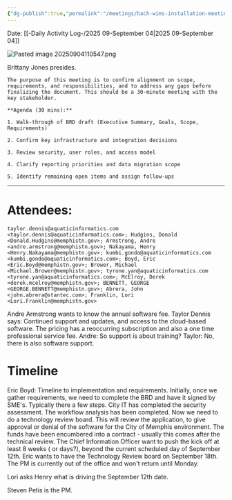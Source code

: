 ```yaml
---
{"dg-publish":true,"permalink":"/meetings/hach-wims-installation-meeting-september-4th-2025/","noteIcon":"","created":"2025-09-04T11:05:39.862-05:00"}
---
```


Date: [[-Daily Activity Log-/2025 09-September 04\|2025 09-September 04]]

![Pasted image 20250904110547.png](/img/user/Pasted%20image%2020250904110547.png)

Brittany Jones presides.

```
The purpose of this meeting is to confirm alignment on scope, requirements, and responsibilities, and to address any gaps before finalizing the document. This should be a 30-minute meeting with the key stakeholder. 

**Agenda (30 mins):**

1. Walk-through of BRD draft (Executive Summary, Goals, Scope, Requirements)
    
2. Confirm key infrastructure and integration decisions
    
3. Review security, user roles, and access model
    
4. Clarify reporting priorities and data migration scope
    
5. Identify remaining open items and assign follow-ups
```

---

# Attendees:
```
taylor.dennis@aquaticinformatics.com <taylor.dennis@aquaticinformatics.com>; Hudgins, Donald <Donald.Hudgins@memphistn.gov>; Armstrong, Andre <andre.armstrong@memphistn.gov>; Nakayama, Henry <Henry.Nakayama@memphistn.gov>; kumbi.gondo@aquaticinformatics.com <kumbi.gondo@aquaticinformatics.com>; Boyd, Eric <Eric.Boyd@memphistn.gov>; Brower, Michael <Michael.Brower@memphistn.gov>; tyrone.yan@aquaticinformatics.com <tyrone.yan@aquaticinformatics.com>; McElroy, Derek <derek.mcelroy@memphistn.gov>; BENNETT, GEORGE <GEORGE.BENNETT@memphistn.gov>; Abrera, John <john.abrera@stantec.com>; Franklin, Lori <Lori.Franklin@memphistn.gov>
```

Andre Armstrong wants to know the annual software fee.
Taylor Dennis says: Continued support and updates, and access to the cloud-based software. The pricing has a reoccurring subscription and also a one time professional service fee.
Andre: So support is about training?
Taylor: No, there is also software support.

# Timeline
Eric Boyd:
Timeline to implementation and requirements. Initially, once we gather requirements, we need to complete the BRD and have it signed by SME's. Typically there a few steps. City IT has completed the security assessment. The workflow analysis has been completed. Now we need to do a technology review board. This will review the application, to give approval or denial of the software for the City of Memphis environment. The funds have been encumbered into a contract - usually this comes after the technical review. The Chief Information Officer want to push the kick off at least 8 weeks ( or days?), beyond the current scheduled day of September 12th. Eric wants to have the Technology Review board on September 18th. The PM is currently out of the office and won't return until Monday.

Lori asks Henry what is driving the September 12th date.

Steven Petis is the PM.